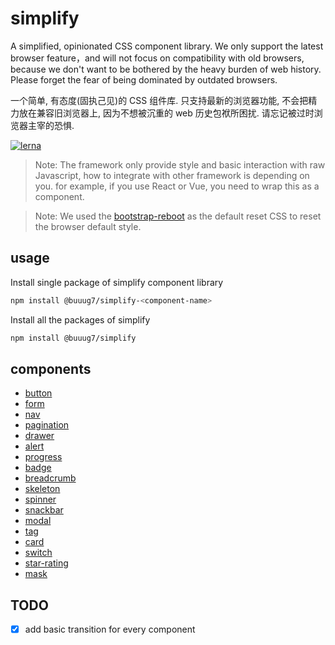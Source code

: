 # simplify

A simplified, opinionated CSS component library. We only support the latest browser feature，and will not focus on
compatibility with old browsers, because we don't want to be bothered by the heavy burden of web history. Please forget
the fear of being dominated by outdated browsers.

一个简单, 有态度(固执己见)的 CSS 组件库. 只支持最新的浏览器功能, 不会把精力放在兼容旧浏览器上, 因为不想被沉重的 web 历史包袱所困扰. 请忘记被过时浏览器主宰的恐惧.



[![lerna](https://img.shields.io/badge/maintained%20with-lerna-cc00ff.svg)](https://lerna.js.org/)

> Note: The framework only provide style and basic interaction with raw Javascript, how to integrate with other framework is depending on you. for example, if you use React or Vue, you need to wrap this as a component.

> Note: We used the [bootstrap-reboot](https://github.com/twbs/bootstrap/blob/main/dist/css/bootstrap-reboot.css) as the default reset CSS to reset the browser default style.

## usage

Install single package of simplify component library

```bash
npm install @buuug7/simplify-<component-name>
```

Install all the packages of simplify

```bash
npm install @buuug7/simplify
```

## components

- [button](packages/button/README.md)
- [form](packages/form/README.md)
- [nav](packages/nav/README.md)
- [pagination](packages/pagination/README.md)
- [drawer](packages/drawer/README.md)
- [alert](packages/alert/README.md)
- [progress](packages/progress/README.md)
- [badge](packages/badge/README.md)
- [breadcrumb](packages/breadcrumb/README.md)
- [skeleton](packages/skeleton/README.md)
- [spinner](packages/spinner/README.md)
- [snackbar](packages/snackbar/README.md)
- [modal](packages/modal/README.md)
- [tag](packages/tag/README.md)
- [card](packages/card/README.md)
- [switch](packages/switch/README.md)
- [star-rating](packages/star-rating/README.md)
- [mask](packages/mask/README.md)

## TODO

+ [x] add basic transition for every component
